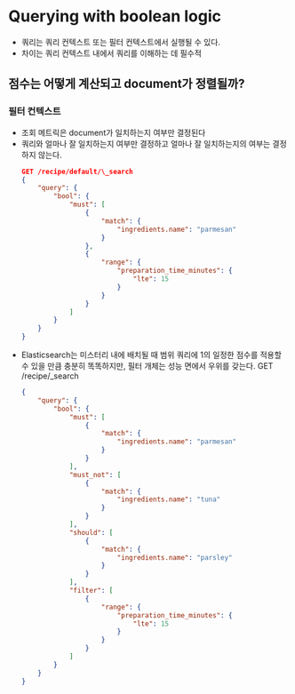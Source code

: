 # Querying with boolean logic

-   쿼리는 쿼리 컨텍스트 또는 필터 컨텍스트에서 실행될 수 있다.
-   차이는 쿼리 컨텍스트 내에서 쿼리를 이해하는 데 필수적

## 점수는 어떻게 계산되고 document가 정렬될까?

### 필터 컨텍스트

-   조회 메트릭은 document가 일치하는지 여부만 결정된다
-   쿼리와 얼마나 잘 일치하는지 여부만 결정하고 얼마나 잘 일치하는지의 여부는 결정하지 않는다.
    ```json
    GET /recipe/default/\_search
    {
        "query": {
            "bool": {
                "must": [
                    {
                        "match": {
                            "ingredients.name": "parmesan"
                        }
                    },
                    {
                        "range": {
                            "preparation_time_minutes": {
                                "lte": 15
                            }
                        }
                    }
                ]
            }
        }
    }
    ```
-   Elasticsearch는 미스터리 내에 배치될 때 범위 쿼리에 1의 일정한 점수를 적용할 수 있을 만큼
    충분히 똑똑하지만, 필터 개체는 성능 면에서 우위를 갖는다.
    GET /recipe/\_search
    ```json
    {
        "query": {
            "bool": {
                "must": [
                    {
                        "match": {
                            "ingredients.name": "parmesan"
                        }
                    }
                ],
                "must_not": [
                    {
                        "match": {
                            "ingredients.name": "tuna"
                        }
                    }
                ],
                "should": [
                    {
                        "match": {
                            "ingredients.name": "parsley"
                        }
                    }
                ],
                "filter": [
                    {
                        "range": {
                            "preparation_time_minutes": {
                                "lte": 15
                            }
                        }
                    }
                ]
            }
        }
    }
    ```
